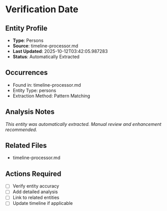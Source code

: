 # Verification Date

## Entity Profile
- **Type**: Persons
- **Source**: timeline-processor.md
- **Last Updated**: 2025-10-12T03:42:05.987283
- **Status**: Automatically Extracted

## Occurrences
- Found in: timeline-processor.md
- Entity Type: persons
- Extraction Method: Pattern Matching

## Analysis Notes
*This entity was automatically extracted. Manual review and enhancement recommended.*

## Related Files
- timeline-processor.md

## Actions Required
- [ ] Verify entity accuracy
- [ ] Add detailed analysis
- [ ] Link to related entities
- [ ] Update timeline if applicable
